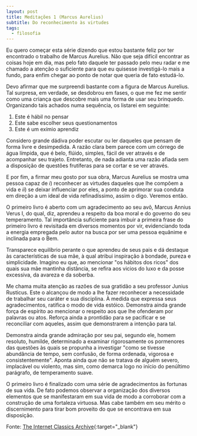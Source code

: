 ```yaml
---
layout: post
title: Meditações 1 (Marcus Aurelius)
subtitle: Do reconhecimento às virtudes
tags:
  - filosofia
---
```


Eu quero começar esta série dizendo que estou bastante feliz por ter encontrado
o trabalho de Marcus Aurelius. Não que seja difícil encontrar as coisas hoje em
dia, mas pelo fato daquele ter passado pelo meu radar e me chamado a atenção o
suficiente para que eu quisesse investigá-lo mais a fundo, para enfim chegar ao
ponto de notar que queria de fato estudá-lo.

Devo afirmar que me surpreendi bastante com a figura de Marcus Aurelius. Tal
surpresa, em verdade, se desdobrou em fases, o que me fez me sentir como uma
criança que descobre mais uma forma de usar seu brinquedo. Organizando tais
achados numa sequência, os listarei em seguinte:

1. Este é hábil no pensar
2. Este sabe escolher seus questionamentos
3. Este é um exímio aprendiz

Considero grande dádiva poder escutar ou ler daqueles que pensam de forma livre
e desimpedida. A razão clara bem parece com um córrego de água límpida, que é
belo, flúido, simples, fácil de ver através e de acompanhar seu trajeto.
Entretanto, de nada adianta uma razão afiada sem a disposição de questões
frutíferas para se cortar e se ver através.

E por fim, a firmar meu gosto por sua obra, Marcus Aurelius se mostra uma pessoa
capaz de *i*) reconhecer as virtudes daqueles que lhe compõem a vida e *ii*) se
deixar influenciar por eles, a ponto de aprimorar sua conduta em direção a um
ideal de vida refinadíssimo, assim o digo. Veremos então.

O primeiro livro é aberto com um agradecimento ao seu avô, Marcus Annius Verus
I, do qual, diz, aprendeu a respeito da boa moral e do governo do seu
temperamento. Tal importância suficiente para imbuir a primeira frase do
primeiro livro é revisitada em diversos momentos por vir, evidenciando toda a
energia empregada pelo autor na busca por ser uma pessoa equânime e inclinada
para o Bem.

Transparece equilíbrio perante o que aprendeu de seus pais e dá destaque às
características de sua mãe, à qual atribui inspiração à bondade, pureza e
simplicidade. Imagino eu que, ao mencionar "os hábitos dos ricos" dos quais sua
mãe mantinha distância, se refira aos vicios do luxo e da posse excessiva, da
avareza e da soberba.

Me chama muita atenção as razões de sua gratidão a seu professor Junius
Rusticus. Este o alcançou de modo a lhe fazer reconhecer a necessidade de
trabalhar seu caráter e sua disciplina. À medida que expressa seus
agradecimentos, ratifica o modo de vida estóico. Demonstra ainda grande força de
espírito ao mencionar o respeito aos que lhe ofenderam por palavras ou atos.
Reforça ainda a prontidão para se pacificar e se reconciliar com aqueles, assim
que demonstrarem a intenção para tal.

Demonstra ainda grande admiração por seu pai, segundo ele, homem resoluto,
humilde, determinado a examinar rigorosamente os pormenores das questões às
quais se propunha a investigar "como se tivesse abundância de tempo, sem
confusão, de forma ordenada, vigorosa e consistentemente". Aponta ainda que não
se tratava de alguém severo, implacável ou violento, mas sim, como demarca logo
no início do penúltimo parágrafo, de temperamento suave.

O primeiro livro é finalizado com uma série de agradecimentos às fortunas de sua
vida. De fato podemos observar a organização dos diversos elementos que se
manifestaram em sua vida de modo a corroborar com a construção de uma fortaleza
virtuosa. Mas cabe também em seu mérito o discernimento para tirar bom proveito
do que se encontrava em sua disposição.

Fonte: [The Internet Classics Archive][link]{:target="\_blank"}

[link]: http://classics.mit.edu/Antoninus/meditations.1.one.html
